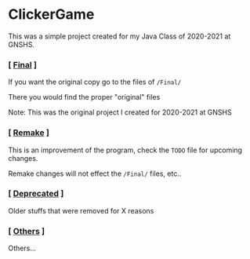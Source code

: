 # ClickerGame
This was a simple project created for my Java Class of 2020-2021 at GNSHS. 

### [ [Final](https://github.com/exoad/ClickGame/tree/Original) ]

If you want the original copy go to the files of `/Final/`

There you would find the proper "original" files

Note: This was the original project I created for 2020-2021 at GNSHS

### [ [Remake](https://github.com/exoad/ClickGame/tree/master) ]
This is an improvement of the program, check the `TODO` file for upcoming changes.

Remake changes will not effect the `/Final/` files, etc..

### [ [Deprecated](https://github.com/exoad/ClickGame/tree/deprecated) ]
Older stuffs that were removed for X reasons

### [ [Others](https://github.com/exoad/ClickGame/tree/master/Others) ]
Others...
